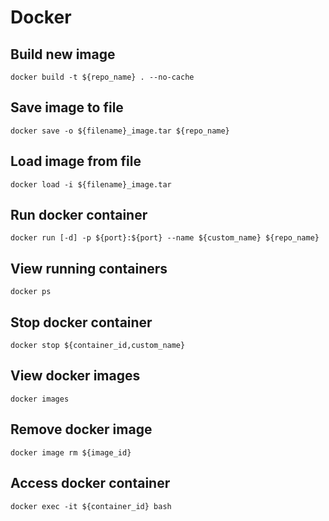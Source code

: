 Docker
======

Build new image
---------------
```shell
docker build -t ${repo_name} . --no-cache
```

Save image to file
------------------
```shell
docker save -o ${filename}_image.tar ${repo_name}
```

Load image from file
--------------------
```shell
docker load -i ${filename}_image.tar
```

Run docker container
--------------------
```shell
docker run [-d] -p ${port}:${port} --name ${custom_name} ${repo_name}
```

View running containers
-----------------------
```shell
docker ps
```

Stop docker container
---------------------
```shell
docker stop ${container_id,custom_name}
```

View docker images
------------------
```shell
docker images
```

Remove docker image
-------------------
```shell
docker image rm ${image_id}
```

Access docker container
-----------------------
```shell
docker exec -it ${container_id} bash
```

